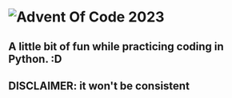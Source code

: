 # ![Advent Of Code 2023](https://adventofcode.com/2023)

## A little bit of fun while practicing coding in Python. :D

## **DISCLAIMER**: it won't be consistent